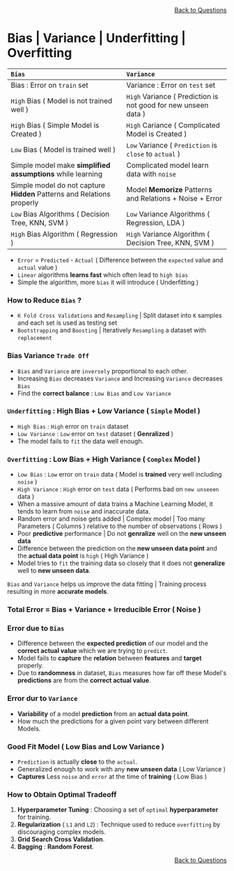 <p align='right'><a align="right" href="https://github.com/KIRANKUMAR7296/Library/blob/main/Interview.md">Back to Questions</a></p>

# Bias | Variance | Underfitting | Overfitting

`Bias` | `Variance`
:--- | :---
Bias : Error on `train` set | Variance : Error on `test` set
`High` Bias ( Model is not trained well ) | `High` Variance ( Prediction is not good for new unseen data )
`High` Bias ( Simple Model is Created ) | `High` Cariance ( Complicated Model is Created )
`Low` Bias ( Model is trained well ) | `Low` Variance ( `Prediction` is `close` to `actual` )
Simple model make **simplified assumptions** while learning | Complicated model learn data with `noise`
Simple model do not capture **Hidden** Patterns and Relations properly | Model **Memorize** Patterns and Relations + Noise + Error
`Low` Bias Algorithms ( Decision Tree, KNN, SVM ) | `Low` Variance Algorithms ( Regression, LDA )
`High` Bias Algorithm ( Regression ) | `High` Variance Algorithm ( Decision Tree, KNN, SVM ) 

- `Error` = `Predicted` - `Actual` ( Difference between the `expected` value and `actual` value )
- `Linear` algorithms **learns fast** which often lead to `high bias`
- Simple the algorithm, more `bias` it will introduce ( Underfitting )

### How to Reduce `Bias` ?
- `K Fold Cross Validations` and `Resampling` | Split dataset into `K` samples and each set is used as testing set
- `Bootstrapping` and `Boosting` | Iteratively `Resampling` a dataset with `replacement`

### Bias Variance `Trade Off`

- `Bias` and `Variance` are `inversely` proportional to each other.
- Increasing `Bias` decreases `Variance` and Increasing `Variance` decreases `Bias`
- Find the **correct balance** : `Low Bias` and `Low Variance`

### `Underfitting` : High Bias + Low Variance ( `Simple` Model )
- `High Bias` : `High` error on `train` dataset
- `Low Variance` : `Low` error on `test` dataset ( **Genralized** )
- The model fails to `fit` the data well enough.

### `Overfitting` : Low Bias + High Variance ( `Complex` Model )
- `Low Bias` : `Low` error on `train` data ( Model is **trained** very well including `noise` )
- `High Variance` : `High` error on `test` data ( Performs bad on `new unseeen` data )
- When a massive amount of data trains a Machine Learning Model, it tends to learn from `noise` and inaccurate data.
- Random error and noise gets added | Complex model | Too many Parameters ( Columns ) relative to the number of observations ( Rows ) 
- Poor **predictive** performance | Do not **genralize** well on the **new unseen data**
- Difference between the prediction on the **new unseen data point** and the **actual data point** is `high` ( High Variance )
- Model tries to `fit` the training data so closely that it does not **generalize** well to **new unseen data**.

`Bias` and `Variance` helps us improve the data fitting | Training process resulting in more **accurate models**.

### Total Error = Bias + Variance + Irreducible Error ( Noise )

### Error due to `Bias `
- Difference between the **expected prediction** of our model and the **correct actual value** which we are trying to `predict`.
- Model fails to **capture** the **relation** between **features** and **target** properly.
- Due to **randomness** in dataset, `Bias` measures how far off these Model's **predictions** are from the **correct actual value**.

### Error dur to `Variance`
- **Variability** of a model **prediction** from an **actual data point**.
- How much the predictions for a given point vary between different Models.

### Good Fit Model ( Low Bias and Low Variance )
- `Prediction` is actually **close** to the `actual`.
- Generalized enough to work with any **new unseen data** ( Low Variance ) 
- **Captures** Less `noise` and `error` at the time of **training** ( Low Bias )

### How to Obtain Optimal Tradeoff
1. **Hyperparameter Tuning** : Choosing a set of `optimal` **hyperparameter** for training.
2. **Regularization** ( `L1` and `L2`) : Technique used to reduce `overfitting` by discouraging  complex models.
3. **Grid Search Cross Validation**.
4. **Bagging** : **Random Forest**.

<p align='right'><a align="right" href="https://github.com/KIRANKUMAR7296/Library/blob/main/Interview.md">Back to Questions</a></p>
